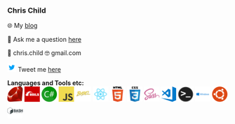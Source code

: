 ### Chris Child

🌐 My [blog](https://hardcopy.dev)

💬 Ask me a question [here](https://github.com/christopherchild/christopherchild/issues)

📧 chris.child 🤓 gmail.com

<img height="20" src="https://github.com/github/explore/blob/master/topics/twitter/twitter.png?raw=true"> Tweet me [here](https://twitter.com/cchild_)

            
**Languages and Tools etc:**  
<code><img height="35" src="https://github.com/github/explore/blob/main/topics/ruby/ruby.png?raw=true"></code>
<code><img height="35" src="https://github.com/github/explore/blob/main/topics/rails/rails.png?raw=true"></code>
<code><img height="35" src="https://github.com/github/explore/blob/main/topics/csharp/csharp.png?raw=true"></code>
<code><img height="35" src="https://github.com/github/explore/blob/main/topics/javascript/javascript.png?raw=true"></code>
<code><img height="35" src="https://github.com/github/explore/blob/main/topics/babel/babel.png?raw=true"></code>
<code><img height="35" src="https://github.com/github/explore/blob/main/topics/react/react.png?raw=true"></code>
<code><img height="35" src="https://github.com/github/explore/blob/main/topics/html/html.png?raw=true"></code>
<code><img height="35" src="https://github.com/github/explore/blob/main/topics/css/css.png?raw=true"></code>
<code><img height="35" src="https://github.com/github/explore/blob/main/topics/sass/sass.png?raw=true"></code>
<code><img height="35" src="https://github.com/github/explore/blob/main/topics/visual-studio-code/visual-studio-code.png?raw=true"></code>
<code><img height="35" src="https://github.com/github/explore/blob/main/topics/terminal/terminal.png?raw=true"></code>
<code><img height="35" src="https://github.com/github/explore/blob/main/topics/windows/windows.png?raw=true"></code>
<code><img height="35" src="https://github.com/github/explore/blob/main/topics/ubuntu/ubuntu.png?raw=true"></code>
<code><img height="35" src="https://github.com/github/explore/blob/main/topics/bash/bash.png?raw=true"></code>

<!--
**christopherchild/christopherchild** is a ✨ _special_ ✨ repository because its `README.md` (this file) appears on your GitHub profile.

Here are some ideas to get you started:

- 🔭 I’m currently working on ...
- 🌱 I’m currently learning ...
- 👯 I’m looking to collaborate on ...
- 🤔 I’m looking for help with ...
- 💬 Ask me about ...
- 📫 How to reach me: ...
- 😄 Pronouns: ...
- ⚡ Fun fact: ...
-->
